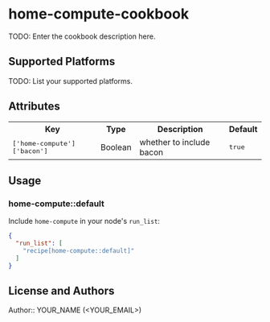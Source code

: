 # home-compute-cookbook

TODO: Enter the cookbook description here.

## Supported Platforms

TODO: List your supported platforms.

## Attributes

<table>
  <tr>
    <th>Key</th>
    <th>Type</th>
    <th>Description</th>
    <th>Default</th>
  </tr>
  <tr>
    <td><tt>['home-compute']['bacon']</tt></td>
    <td>Boolean</td>
    <td>whether to include bacon</td>
    <td><tt>true</tt></td>
  </tr>
</table>

## Usage

### home-compute::default

Include `home-compute` in your node's `run_list`:

```json
{
  "run_list": [
    "recipe[home-compute::default]"
  ]
}
```

## License and Authors

Author:: YOUR_NAME (<YOUR_EMAIL>)
